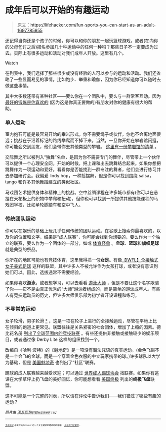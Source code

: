 # 成年后可以开始的有趣运动

> 原文：<https://lifehacker.com/fun-sports-you-can-start-as-an-adult-1697785955>

还记得当你还是个孩子的时候，你可以和你的朋友一起玩篮球游戏，或者(在向你的父母乞讨之后)报名参加几十种运动中的任何一种吗？那些日子不一定要成为过去。实际上有很多运动和活动对我们成年人开放。这里有几个。

Watch

在列表中，我们选择了那些很少或没有经验的人可以参与的运动和活动。我们还省略了一些显而易见的事情，比如跑步、举重和瑜伽，因为你已经知道你可以随时去做这些事情。

其中大多数还带有某种社区——要么你在一个团队中，要么与一群常客互动。因为 [最好的锻炼是你喜欢的](http://vitals.lifehacker.com/the-best-workout-program-is-the-one-you-actually-enjoy-1696010688) (因为这是你真正要做的)有朋友对你的健康有很大的帮助。

### 单人运动

室内抱石可能是最容易开始的攀岩形式。你不需要绳子或伙伴，你也不会离地面很远；挑战在于沿着标记的路线攀爬而不掉下来。当然，一旦你开始在攀岩馆闲逛，你可能会交到朋友，他们会带你去其他类型的攀岩。 [这里有一份攀岩馆的清单](http://www.indoorclimbing.com/worldgyms.html) 。

交际舞之所以被列入“独舞”名单，是因为你不需要专门的舞伴，尽管带上一个伙伴可以提供一个心理安全网。开始的时候，把上课和出去跳舞结合起来。如果你想把跳舞作为一项运动和爱好，看看你是否能找到一群专注的舞者，他们会进行练习并去参加研讨会。我偏爱 lindy hop，一种摇摆舞，但是你可以找到围绕 salsa，tango 和许多其他舞蹈建立的类似社区。

马戏团艺术提供身体和精神上的挑战。空中丝绸课程在许多城市都有(你可以在悬挂在天花板上的织物中攀爬和扭动)，但你也可以找到一所提供其他技能课程的马戏团学校，比如单轮脚踏车和空中飞人。

### 传统团队运动

你可以在娱乐的基础上玩几乎任何传统的团队运动。在谷歌上搜索你最喜欢的，以及你的位置和文字，结果是“成人联赛”，你可能会找到你想要的，要么作为一个独立的联赛，要么作为一个团体的一部分，如或 [体育怪兽](http://www.sportsmonster.net/) 。**垒球**、**篮球**和**旗帜足球**就是典型的祭品。

你所在的地区可能也有竞技体育，这里我得插一句**女足**。有像[【IWFL】](http://www.iwflsports.com/theiwfl/mission/)[全接触式女子美式足球](http://www.huffingtonpost.com/david-murray/chicago-force-football-tr_b_355303.html) 这样的联盟，其中许多人不被允许作为女孩打球，或者没有意识到她们可以。因此，选拔通常不需要经验。

如果你喜欢**游泳**，或者想学习，可以去看看 [游泳大师](https://www.usms.org/) ，但是不要让这个名字欺骗了你——它不是由真正优秀的“大师”游泳者组成的，而是简单的游泳成年人。有些人有竞技运动员的历史，但许多大师俱乐部为初学者开设课程和练习。

### 不寻常的运动

女子轮滑，男子轮滑 [*](http://vitals.lifehacker.com/roller-derby-available-for-men-and-increasingly-for-w-1697793698) ，这是一项在轮子上进行的全接触运动，尽管在平地上比在倾斜的跑道上更常见。联盟往往是关系紧密的社会团体，增加了上瘾的因素。德比花名册 [列出了全球范围内的竞技联赛](http://www.derbyroster.com/) 。有些还提供非接触或接触较少的娱乐项目，或者通过像 Derby Lite 这样的组织找到一个。

改编自《哈利·波特》的《魁地奇》是一项没有魔法咒语的真实运动。(金色飞贼不是一个会飞的金球，而是一个穿着金色衣服的中立玩家携带的球。)许多球队以大学为基础，但是 [美国魁地奇](https://www.usquidditch.org/teams) 也列出了“社区”联赛。

踢球的成人联赛越来越受欢迎；可以通过 [世界成人踢球协会](http://www.kickball.com/searchzip) 找联赛。如果你有逃课在大学草坪上扔飞盘的美好回忆，你可能想看看 [美国终极](http://www.usaultimate.org/local/default.aspx) 列出的**终极飞盘**联盟。

这不可能是一个完整的列表，所以请在评论中告诉我们——我们错过了哪些有趣的运动？

*<small>照片由</small>* [*<small>泥瓦匠烧</small>*](https://www.flickr.com/photos/masonite-burn/7597850036/)*<small></small>*<small>[*<small>封锁</small>*](https://www.flickr.com/photos/blockhelden/9401487886)*<small></small>*<small>[*<small>赫亚历德罗</small>*](https://www.flickr.com/photos/hectoralejandro/3948478735) *<small>T51】</small>*</small></small>

* * *

<small><small><small>[*<small>生命体征</small>*](http://vitals.lifehacker.com/) *<small>是来自 Lifehacker 的一个关于健康和健身的新博客。</small>* [*<small>关注我们这里的</small>*](https://twitter.com/VitalsLH) *<small>。</small>*</small></small></small>

<small><small></small></small>